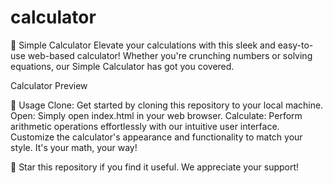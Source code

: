 # calculator
🧮 Simple Calculator
Elevate your calculations with this sleek and easy-to-use web-based calculator! Whether you're crunching numbers or solving equations, our Simple Calculator has got you covered.

Calculator Preview

🚀 Usage
Clone: Get started by cloning this repository to your local machine.
Open: Simply open index.html in your web browser.
Calculate: Perform arithmetic operations effortlessly with our intuitive user interface.
Customize the calculator's appearance and functionality to match your style. It's your math, your way!

🌟 Star this repository if you find it useful. We appreciate your support!

